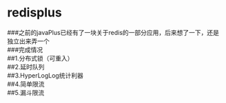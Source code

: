 # redisplus   
###之前的javaPlus已经有了一块关于redis的一部分应用，后来想了一下，还是独立出来弄一个  
###完成情况  
##1.分布式锁（可重入）  
##2.延时队列  
##3.HyperLogLog统计利器  
##4.简单限流   
##5.漏斗限流   